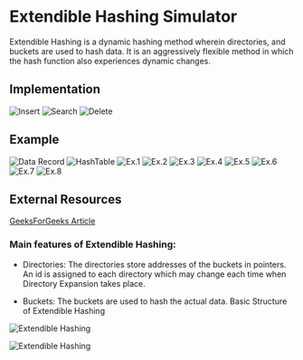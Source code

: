 

# Extendible Hashing Simulator

Extendible Hashing is a dynamic hashing method wherein directories, and buckets are used to hash data. It is an aggressively flexible method in which the hash function also experiences dynamic changes. 

## Implementation

![Insert](https://github.com/shubhm23/Dynamic-Hashing/blob/main/images/demo/Insert.png?raw=true)
![Search](https://github.com/shubhm23/Dynamic-Hashing/blob/main/images/demo/Search.png?raw=true)
![Delete](https://github.com/shubhm23/Dynamic-Hashing/blob/main/images/demo/Delete.png?raw=true)

## Example
![Data Record](https://github.com/shubhm23/Dynamic-Hashing/blob/main/images/examples/Adv.%20DBMS%20-%20Dynamic%20Hashing.png?raw=true)
![HashTable](https://github.com/shubhm23/Dynamic-Hashing/blob/main/images/examples/Adv.%20DBMS%20-%20Dynamic%20Hashing%20(3).png?raw=true)
![Ex.1](https://github.com/shubhm23/Dynamic-Hashing/blob/main/images/examples/1.png?raw=true)
![Ex.2](https://github.com/shubhm23/Dynamic-Hashing/blob/main/images/examples/2.png?raw=true)
![Ex.3](https://github.com/shubhm23/Dynamic-Hashing/blob/main/images/examples/3.png?raw=true)
![Ex.4](https://github.com/shubhm23/Dynamic-Hashing/blob/main/images/examples/4.png?raw=true)
![Ex.5](https://github.com/shubhm23/Dynamic-Hashing/blob/main/images/examples/5.png?raw=true)
![Ex.6](https://github.com/shubhm23/Dynamic-Hashing/blob/main/images/examples/6.png?raw=true)
![Ex.7](https://github.com/shubhm23/Dynamic-Hashing/blob/main/images/examples/7.png?raw=true)
![Ex.8](https://github.com/shubhm23/Dynamic-Hashing/blob/main/images/examples/8.png?raw=true)
## External Resources

[GeeksForGeeks Article](https://www.geeksforgeeks.org/extendible-hashing-dynamic-approach-to-dbms/)

### Main features of Extendible Hashing: 
*   Directories: The directories store addresses of the buckets in pointers. An id is assigned to each directory which may change each time when Directory Expansion takes place.
 
*   Buckets: The buckets are used to hash the actual data. Basic Structure of Extendible Hashing

![Extendible Hashing](https://github.com/shubhm23/Dynamic-Hashing/blob/main/images/examples/Adv.%20DBMS%20-%20Dynamic%20Hashing%20(1).png?raw=true)

![Extendible Hashing](https://github.com/shubhm23/Dynamic-Hashing/blob/main/images/examples/Adv.%20DBMS%20-%20Dynamic%20Hashing%20(2).png?raw=true)